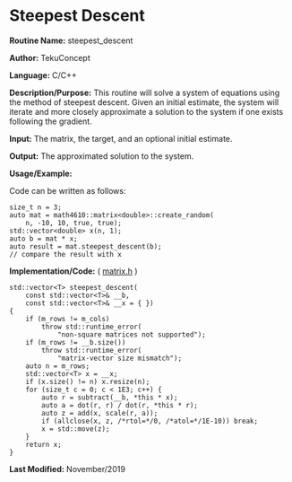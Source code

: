 # Steepest Descent

**Routine Name:** steepest_descent

**Author:** TekuConcept

**Language:** C/C++

**Description/Purpose:** This routine will solve a system of equations using the method of steepest descent. Given an initial estimate, the system will iterate and more closely approximate a solution to the system if one exists following the gradient.

**Input:** The matrix, the target, and an optional initial estimate.

**Output:** The approximated solution to the system.

**Usage/Example:**

Code can be written as follows:

    size_t n = 3;
    auto mat = math4610::matrix<double>::create_random(
        n, -10, 10, true, true);
    std::vector<double> x(n, 1);
    auto b = mat * x;
    auto result = mat.steepest_descent(b);
    // compare the result with x

**Implementation/Code:** ( [matrix.h](https://github.com/TekuConcept/math4610/blob/master/modules/include/matrix.h) )

    std::vector<T> steepest_descent(
        const std::vector<T>& __b,
        const std::vector<T>& __x = { })
    {
        if (m_rows != m_cols)
            throw std::runtime_error(
                "non-square matrices not supported");
        if (m_rows != __b.size())
            throw std::runtime_error(
                "matrix-vector size mismatch");
        auto n = m_rows;
        std::vector<T> x = __x;
        if (x.size() != n) x.resize(n);
        for (size_t c = 0; c < 1E3; c++) {
            auto r = subtract(__b, *this * x);
            auto a = dot(r, r) / dot(r, *this * r);
            auto z = add(x, scale(r, a));
            if (allclose(x, z, /*rtol=*/0, /*atol=*/1E-10)) break;
            x = std::move(z);
        }
        return x;
    }

**Last Modified:** November/2019
